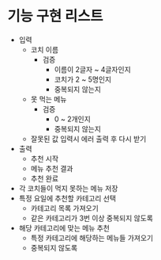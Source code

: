 # 기능 구현 리스트

- 입력
    - 코치 이름
        - 검증
            - 이름이 2글자 ~ 4글자인지
            - 코치가 2 ~ 5명인지
            - 중복되지 않는지
    - 못 먹는 메뉴
        - 검증
            - 0 ~ 2개인지
            - 중복되지 않는지
    - 잘못된 값 입력시 에러 출력 후 다시 받기
- 출력
    - 추천 시작
    - 메뉴 추천 결과
    - 추천 완료
- 각 코치들이 먹지 못하는 메뉴 저장
- 특정 요일에 추천할 카테고리 선택
    - 카테고리 목록 가져오기
    - 같은 카테고리가 3번 이상 중복되지 않도록
- 해당 카테고리에 맞는 메뉴 추천
    - 특정 카테고리에 해당하는 메뉴들 가져오기
    - 중복되지 않도록